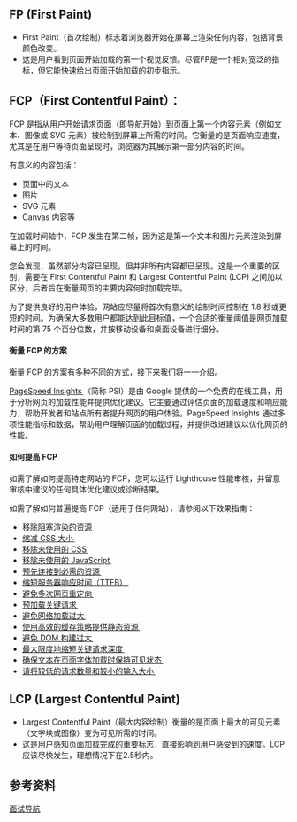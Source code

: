 ## FP (First Paint)

-   First Paint（首次绘制）标志着浏览器开始在屏幕上渲染任何内容，包括背景颜色改变。
-   这是用户看到页面开始加载的第一个视觉反馈。尽管FP是一个相对宽泛的指标，但它能快速给出页面开始加载的初步指示。

  


## FCP（First Contentful Paint）：

FCP 是指从用户开始请求页面（即导航开始）到页面上第一个内容元素（例如文本、图像或 SVG 元素）被绘制到屏幕上所需的时间。它衡量的是页面响应速度，尤其是在用户等待页面呈现时，浏览器为其展示第一部分内容的时间。

有意义的内容包括：

-   页面中的文本
-   图片
-   SVG 元素
-   Canvas 内容等

在加载时间轴中，FCP 发生在第二帧，因为这是第一个文本和图片元素渲染到屏幕上的时间。

您会发现，虽然部分内容已呈现，但并非所有内容都已呈现。这是一个重要的区别，需要在 First Contentful Paint 和 Largest Contentful Paint (LCP) 之间加以区分，后者旨在衡量网页的主要内容何时加载完毕。

为了提供良好的用户体验，网站应尽量将首次有意义的绘制时间控制在 1.8 秒或更短的时间。为确保大多数用户都能达到此目标值，一个合适的衡量阈值是网页加载时间的第 75 个百分位数，并按移动设备和桌面设备进行细分。

#### **衡量 FCP 的方案**

衡量 FCP 的方案有多种不同的方式，接下来我们将一一介绍。

  

[PageSpeed Insights ](https://pagespeed.web.dev/?hl=zh-cn)（简称 PSI）是由 Google 提供的一个免费的在线工具，用于分析网页的加载性能并提供优化建议。它主要通过评估页面的加载速度和响应能力，帮助开发者和站点所有者提升网页的用户体验。PageSpeed Insights 通过多项性能指标和数据，帮助用户理解页面的加载过程，并提供改进建议以优化网页的性能。

  


#### **如何提高 FCP**

如需了解如何提高特定网站的 FCP，您可以运行 Lighthouse 性能审核，并留意审核中建议的任何具体优化建议或诊断结果。

如需了解如何普遍提高 FCP（适用于任何网站），请参阅以下效果指南：

-   [移除阻塞渲染的资源 ](https://developer.chrome.com/docs/lighthouse/performance/render-blocking-resources?hl=zh-cn)
-   [缩减 CSS 大小 ](https://developer.chrome.com/docs/lighthouse/performance/unminified-css?hl=zh-cn)
-   [移除未使用的 CSS ](https://developer.chrome.com/docs/lighthouse/performance/unused-css-rules?hl=zh-cn)
-   [移除未使用的 JavaScript ](https://developer.chrome.com/docs/lighthouse/performance/unused-javascript?hl=zh-cn)
-   [预先连接到必需的资源 ](https://developer.chrome.com/docs/lighthouse/performance/uses-rel-preconnect?hl=zh-cn)
-   [缩短服务器响应时间（TTFB） ](https://developer.chrome.com/docs/lighthouse/performance/server-response-time?hl=zh-cn)
-   [避免多次网页重定向 ](https://developer.chrome.com/docs/lighthouse/performance/redirects?hl=zh-cn)
-   [预加载关键请求 ](https://developer.chrome.com/docs/lighthouse/performance/uses-rel-preload?hl=zh-cn)
-   [避免网络加载过大 ](https://developer.chrome.com/docs/lighthouse/performance/total-byte-weight?hl=zh-cn)
-   [使用高效的缓存策略提供静态资源 ](https://developer.chrome.com/docs/lighthouse/performance/uses-long-cache-ttl?hl=zh-cn)
-   [避免 DOM 构建过大 ](https://developer.chrome.com/docs/lighthouse/performance/dom-size?hl=zh-cn)
-   [最大限度地缩短关键请求深度 ](https://developer.chrome.com/docs/lighthouse/performance/critical-request-chains?hl=zh-cn)
-   [确保文本在页面字体加载时保持可见状态 ](https://developer.chrome.com/docs/lighthouse/performance/font-display?hl=zh-cn)
-   [请将较低的请求数量和较小的输入大小 ](https://developer.chrome.com/docs/lighthouse/performance/resource-summary?hl=zh-cn)

## LCP (Largest Contentful Paint)

-   Largest Contentful Paint（最大内容绘制）衡量的是页面上最大的可见元素（文字块或图像）变为可见所需的时间。
-   这是用户感知页面加载完成的重要标志，直接影响到用户感受到的速度。LCP应该尽快发生，理想情况下在2.5秒内。

  



  


## **参考资料**

[面试导航](https://www.codecrack.cn/zh/performance/FCP)